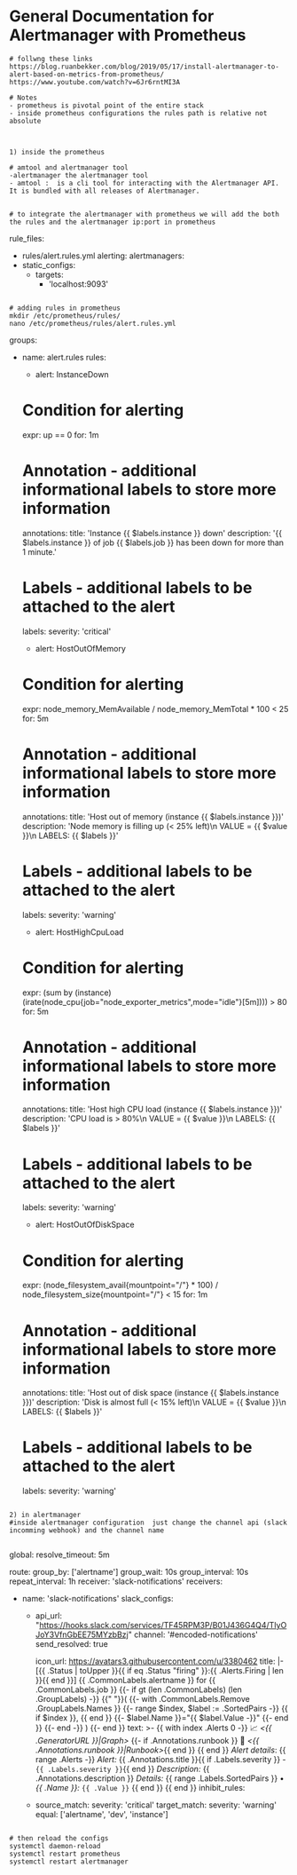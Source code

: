 # General Documentation for Alertmanager with Prometheus

```
# follwng these links
https://blog.ruanbekker.com/blog/2019/05/17/install-alertmanager-to-alert-based-on-metrics-from-prometheus/
https://www.youtube.com/watch?v=6Jr6rntMI3A

# Notes
- prometheus is pivotal point of the entire stack 
- inside prometheus configurations the rules path is relative not absolute 



1) inside the prometheus

# amtool and alertmanager tool
-alertmanager the alertmanager tool
- amtool :  is a cli tool for interacting with the Alertmanager API. It is bundled with all releases of Alertmanager.


# to integrate the alertmanager with prometheus we will add the both the rules and the alertmanager ip:port in prometheus 
```
rule_files:
  - rules/alert.rules.yml
alerting:
  alertmanagers:
  - static_configs:
    - targets:
      - 'localhost:9093'
```

# adding rules in prometheus
mkdir /etc/prometheus/rules/
nano /etc/prometheus/rules/alert.rules.yml
```
groups:
- name: alert.rules
  rules:
  - alert: InstanceDown
   # Condition for alerting
    expr: up == 0
    for: 1m
   # Annotation - additional informational labels to store more information
    annotations:
      title: 'Instance {{ $labels.instance }} down'
      description: '{{ $labels.instance }} of job {{ $labels.job }} has been down for more than 1 minute.'
   # Labels - additional labels to be attached to the alert
    labels:
        severity: 'critical'

  - alert: HostOutOfMemory
   # Condition for alerting
    expr: node_memory_MemAvailable / node_memory_MemTotal * 100 < 25
    for: 5m
   # Annotation - additional informational labels to store more information
    annotations:
      title: 'Host out of memory (instance {{ $labels.instance }})'
      description: 'Node memory is filling up (< 25% left)\n  VALUE = {{ $value }}\n  LABELS: {{ $labels }}'
   # Labels - additional labels to be attached to the alert
    labels:
        severity: 'warning'

  - alert: HostHighCpuLoad
   # Condition for alerting
    expr: (sum by (instance) (irate(node_cpu{job="node_exporter_metrics",mode="idle"}[5m]))) > 80
    for: 5m
   # Annotation - additional informational labels to store more information
    annotations:
      title: 'Host high CPU load (instance {{ $labels.instance }})'
      description: 'CPU load is > 80%\n  VALUE = {{ $value }}\n  LABELS: {{ $labels }}'
   # Labels - additional labels to be attached to the alert
    labels:
        severity: 'warning'

  - alert: HostOutOfDiskSpace
   # Condition for alerting
    expr:  (node_filesystem_avail{mountpoint="/"}  * 100) / node_filesystem_size{mountpoint="/"} < 15
    for: 1m
   # Annotation - additional informational labels to store more information
    annotations:
      title: 'Host out of disk space (instance {{ $labels.instance }})'
      description: 'Disk is almost full (< 15% left)\n  VALUE = {{ $value }}\n  LABELS: {{ $labels }}'
   # Labels - additional labels to be attached to the alert
    labels:
        severity: 'warning'



```

2) in alertmanager
#inside alertmanager configuration  just change the channel api (slack incomming webhook) and the channel name


```


global:
  resolve_timeout: 5m

route:
  group_by: ['alertname']
  group_wait: 10s
  group_interval: 10s
  repeat_interval: 1h
  receiver: 'slack-notifications'
receivers:
- name: 'slack-notifications'
  slack_configs:
  - api_url: "https://hooks.slack.com/services/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"
    channel: '#encoded-notifications'
    send_resolved: true

    icon_url: https://avatars3.githubusercontent.com/u/3380462
    title: |-
      [{{ .Status | toUpper }}{{ if eq .Status "firing" }}:{{ .Alerts.Firing | len }}{{ end }}] {{ .CommonLabels.alertname }} for {{ .CommonLabels.job }}
      {{- if gt (len .CommonLabels) (len .GroupLabels) -}}
        {{" "}}(
        {{- with .CommonLabels.Remove .GroupLabels.Names }}
          {{- range $index, $label := .SortedPairs -}}
            {{ if $index }}, {{ end }}
            {{- $label.Name }}="{{ $label.Value -}}"
          {{- end }}
        {{- end -}}
        )
      {{- end }}
    text: >-
      {{ with index .Alerts 0 -}}
        :chart_with_upwards_trend: *<{{ .GeneratorURL }}|Graph>*
        {{- if .Annotations.runbook }}   :notebook: *<{{ .Annotations.runbook }}|Runbook>*{{ end }}
      {{ end }}
      *Alert details*:
      {{ range .Alerts -}}
        *Alert:* {{ .Annotations.title }}{{ if .Labels.severity }} - `{{ .Labels.severity }}`{{ end }}
      *Description:* {{ .Annotations.description }}
      *Details:*
        {{ range .Labels.SortedPairs }} • *{{ .Name }}:* `{{ .Value }}`
        {{ end }}
      {{ end }}
inhibit_rules:
  - source_match:
      severity: 'critical'
    target_match:
      severity: 'warning'
    equal: ['alertname', 'dev', 'instance']





```

# then reload the configs
systemctl daemon-reload
systemctl restart prometheus
systemctl restart alertmanager

```
